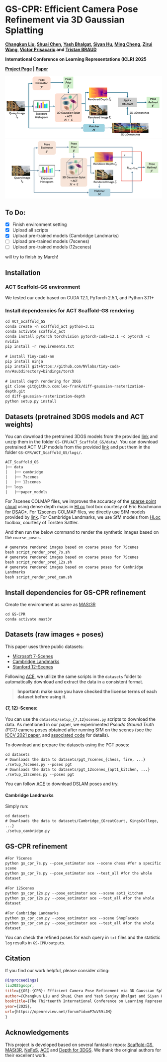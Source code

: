 # GS-CPR: Efficient Camera Pose Refinement via 3D Gaussian Splatting
**[Changkun Liu](https://lck666666.github.io/),
[Shuai Chen](https://scholar.google.com/citations?user=c0xTh_YAAAAJ&hl=en), 
[Yash Bhalgat](https://scholar.google.com/citations?user=q0VSEHYAAAAJ&hl=en),
[Siyan Hu](https://scholar.google.com/citations?user=S56rLU4AAAAJ&hl=en), 
[Ming Cheng](https://scholar.google.com/citations?user=MPyUxv4AAAAJ&hl=en),
[Zirui Wang](https://scholar.google.com/citations?user=zCBKqa8AAAAJ&hl=en), 
[Victor Prisacariu](https://scholar.google.com/citations?user=GmWA-LoAAAAJ&hl=en) 
and [Tristan BRAUD](https://scholar.google.com/citations?user=ZOZtoQUAAAAJ&hl=en)**

**International Conference on Learning Representations (ICLR) 2025**

**[Project Page](https://xrim-lab.github.io/GS-CPR/) | [Paper](https://openreview.net/forum?id=mP7uV59iJM)**

[![GS-CPR](imgs/Method.jpg)](https://arxiv.org/abs/2408.11085)
[![GS-CPR_rel](imgs/Method_rel.jpg)](https://arxiv.org/abs/2408.11085)

## To Do:
- [x] Finish environment setting
- [x] Upload all scripts
- [x] Upload pre-trained models (Cambridge Landmarks)
- [ ] Upload pre-trained models (7scenes)
- [ ] Upload pre-trained models (12scenes)

will try to finish by March!

## Installation
### ACT Scaffold-GS environment
We tested our code based on CUDA 12.1, PyTorch 2.5.1, and Python 3.11+

### Install dependencies for ACT Scaffold-GS rendering

```
cd ACT_Scaffold_GS
conda create -n scaffold_act python=3.11
conda activate scaffold_act
conda install pytorch torchvision pytorch-cuda=12.1 -c pytorch -c nvidia 
pip install -r requirements.txt

# install Tiny-cuda-nn
pip install ninja
pip install git+https://github.com/NVlabs/tiny-cuda-nn/#subdirectory=bindings/torch

# install depth rendering for 3DGS
git clone git@github.com:leo-frank/diff-gaussian-rasterization-depth.git
cd diff-gaussian-rasterization-depth
python setup.py install
```

## Datasets (pretrained 3DGS models and ACT weights)
You can download the pretrained 3DGS models from the provided [link](https://hkustconnect-my.sharepoint.com/:f:/g/personal/cliudg_connect_ust_hk/ElfOnz0vRm9Ot6j47CDzFaoBJrGKoqKGLfb6xYSuMwf7WQ?e=Rrc98i) and unzip them in the folder `GS-CPR/ACT_Scaffold_GS/data/`. You can download pretrained ACT MLP models from the provided [link](https://hkustconnect-my.sharepoint.com/:f:/g/personal/cliudg_connect_ust_hk/ElfOnz0vRm9Ot6j47CDzFaoBJrGKoqKGLfb6xYSuMwf7WQ?e=Rrc98i) and put them in the folder `GS-CPR/ACT_Scaffold_GS/logs/`.
```
ACT_Scaffold_GS
├── data
│   ├── cambridge
│   ├── 7scenes
│   ├── 12scenes
├── logs
|   ├──paper_models
```

For 7scenes COLMAP files, we improves the accuracy of the [sparse point cloud](https://github.com/tsattler/visloc_pseudo_gt_limitations) using dense depth maps in [HLoc](https://github.com/cvg/Hierarchical-Localization/tree/master/hloc/pipelines/7Scenes) tool box courtesy of Eric Brachmann for [DSAC*](https://github.com/vislearn/dsacstar). For 12scenes COLMAP files, we directly use SfM models provided by [link](https://github.com/tsattler/visloc_pseudo_gt_limitations). For Cambridge Landmarks, we use SfM models from [HLoc](https://github.com/cvg/Hierarchical-Localization/tree/master/hloc/pipelines/Cambridge) toolbox, courtesy of Torsten Sattler.

And then run the below command to render the synthetic images based on the `coarse_poses`.
```
# generate rendered images based on coarse poses for 7Scenes
bash script_render_pred_7s.sh
# generate rendered images based on coarse poses for 7Scenes
bash script_render_pred_12s.sh
# generate rendered images based on coarse poses for Cambridge Landmarks
bash script_render_pred_cam.sh
```


## Install dependencies for GS-CPR refinement
Create the environment as same as [MASt3R](https://github.com/naver/mast3r#demo)
```
cd GS-CPR
conda activate mast3r
```

## Datasets (raw images + poses)
This paper uses three public datasets:
- [Microsoft 7-Scenes](https://www.microsoft.com/en-us/research/project/rgb-d-dataset-7-scenes/)
- [Cambridge Landmarks](https://www.repository.cam.ac.uk/handle/1810/251342/)
- [Stanford 12-Scenes](https://graphics.stanford.edu/projects/reloc/)

Following [ACE](https://github.com/nianticlabs/ace), we utilize the same scripts in the `datasets` folder to automatically download and extract the data in a consistent format.

> **Important: make sure you have checked the license terms of each dataset before using it.**

#### {7, 12}-Scenes:

You can use the `datasets/setup_{7,12}scenes.py` scripts to download the data.
As mentioned in our paper, we experimented _Pseudo Ground Truth (PGT)_ camera poses obtained after running SfM on the scenes (see the [ICCV 2021 paper](https://openaccess.thecvf.com/content/ICCV2021/html/Brachmann_On_the_Limits_of_Pseudo_Ground_Truth_in_Visual_Camera_ICCV_2021_paper.html),
and [associated code](https://github.com/tsattler/visloc_pseudo_gt_limitations/) for details).

To download and prepare the datasets using the PGT poses:

```shell
cd datasets
# Downloads the data to datasets/pgt_7scenes_{chess, fire, ...}
./setup_7scenes.py --poses pgt
# Downloads the data to datasets/pgt_12scenes_{apt1_kitchen, ...}
./setup_12scenes.py --poses pgt
``` 
You can follow [ACE](https://github.com/nianticlabs/ace) to download DSLAM poses and try.

#### Cambridge Landmarks

Simply run:

```shell
cd datasets
# Downloads the data to datasets/Cambridge_{GreatCourt, KingsCollege, ...}
./setup_cambridge.py
```

## GS-CPR refinement
```
#For 7Scenes
python gs_cpr_7s.py --pose_estimator ace --scene chess #for a specific scene
python gs_cpr_7s.py --pose_estimator ace --test_all #for the whole dataset

#For 12Scenes
python gs_cpr_12s.py --pose_estimator ace --scene apt1_kitchen
python gs_cpr_12s.py --pose_estimator ace --test_all #for the whole dataset

#For Cambridge Landmarks
python gs_cpr_cam.py --pose_estimator ace --scene ShopFacade
python gs_cpr_cam.py --pose_estimator ace --test_all #for the whole dataset
```
You can check the refined poses for each query in `txt` files and the statistic `log` results in `GS-CPR/outputs`.
## Citation
If you find our work helpful, please consider citing:

```bibtex
@inproceedings{
liu2025gscpr,
title={{GS}-{CPR}: Efficient Camera Pose Refinement via 3D Gaussian Splatting},
author={Changkun Liu and Shuai Chen and Yash Sanjay Bhalgat and Siyan HU and Ming Cheng and Zirui Wang and Victor Adrian Prisacariu and Tristan Braud},
booktitle={The Thirteenth International Conference on Learning Representations},
year={2025},
url={https://openreview.net/forum?id=mP7uV59iJM}
}
```

## Acknowledgements
This project is developed based on several fantastic repos: [Scaffold-GS](https://github.com/city-super/Scaffold-GS), [MASt3R](https://github.com/naver/mast3r), [NeFeS](https://github.com/ActiveVisionLab/NeFeS), [ACE](https://github.com/nianticlabs/ace) and [Depth for 3DGS](https://github.com/leo-frank/diff-gaussian-rasterization-depth). We thank the original authors for their excellent work.